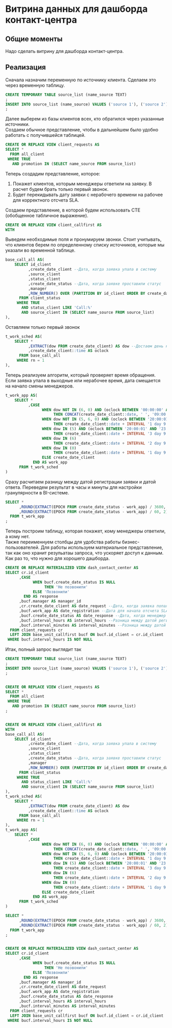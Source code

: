 # Витрина данных для дашборда контакт-центра

## Общие моменты
Надо сделать витрину для дашборда контакт-центра.

## Реализация
Сначала назначим переменную по источнику клиента. Сделаем это через временную таблицу.
```sql
CREATE TEMPORARY TABLE source_list (name_source TEXT)
;
INSERT INTO source_list (name_source) VALUES ('source 1'), ('source 2'), ('source 3'), ('source 4')
;
```

Далее выберем из базы клиентов всех, кто обратился через указанные источники. \
Создаем обычное представление, чтобы в дальнейшем было удобно работать с получившейся таблицей.
```sql
CREATE OR REPLACE VIEW client_requests AS
SELECT *
  FROM all_client
 WHERE TRUE 
   AND promotion IN (SELECT name_source FROM source_list)
```

Теперь создадим представление, которое:
1. Покажет клиентов, которым менеджеры ответили на заявку. В расчет будем брать только первый звонок.
2. Будет перекидывать дату заявки с нерабочего времени на рабочее для корректного отсчета SLA.

Создаем представление, в которой будем использовать CTE (обобщенное табличное выражение).
```sql
CREATE OR REPLACE VIEW client_callfirst AS
WITH
```

Выведем необходимые поля и пронумируем звонки. Стоит учитывать, что клиентов берем по определенному списку источников, которые мы указали во временной таблице.
```sql
base_call_all AS(
	SELECT id_client
		  ,create_date_client --Дата, когда заявка упала в систему
		  ,source_client
		  ,status_client
		  ,create_date_status --Дата, когда заявке проставили статус
		  ,manager
		  ,ROW_NUMBER() OVER (PARTITION BY id_client ORDER BY create_date_status ASC) AS rn --Ранжируем звонки клиентам от старых к новым
	  FROM client_status
	 WHERE TRUE
  	   AND status_client LIKE 'Call:%'
  	   AND source_client IN (SELECT name_source FROM source_list)
),
```

Оставляем только первый звонок
```sql
t_work_sched AS(
	SELECT *
	 	  ,EXTRACT(dow FROM create_date_client) AS dow --Достаем день недели из даты для следующего запроса (воскресенье — это 0)
	   	  ,create_date_client::time AS oclock
  	  FROM base_call_all
 	 WHERE rn = 1
),
```

Теперь реализуем алгоритм, который проверяет время обращения. Если заявка упала в выходные или нерабочее время, дата смещается на начало смены менеджеров.
```sql
t_work_app AS(
	SELECT *
	  	  ,CASE 
		        WHEN dow NOT IN (6, 0) AND (oclock BETWEEN '00:00:00' AND '08:59:59') 
	  	 	         THEN CONCAT(create_date_client::date, ' ', '09:00:00')::timestamp
		        WHEN dow NOT IN (5, 6, 0) AND (oclock BETWEEN '20:00:01' AND '23:59:59') 
	  	 	         THEN create_date_client::date + INTERVAL '1 day 9 hours'
		        WHEN dow IN (5) AND (oclock BETWEEN '20:00:01' AND '23:59:59') 
	  	 	         THEN create_date_client::date + INTERVAL '3 day 9 hours'
		        WHEN dow IN (6)
	  	 	         THEN create_date_client::date + INTERVAL '2 day 9 hours'
		        WHEN dow IN (0)
	  	 	         THEN create_date_client::date + INTERVAL '1 day 9 hours'
	  	        ELSE create_date_client
	        END AS work_app
      FROM t_work_sched
)
```

Сразу расчитаем разницу между датой регистрации заявки и датой ответа. Переведем результат в часы и минуты для настройки гранулярности в BI-системе.
```sql
SELECT *
	  ,ROUND(EXTRACT(EPOCH FROM create_date_status - work_app) / 3600, 2) AS interval_hours
	  ,ROUND(EXTRACT(EPOCH FROM create_date_status - work_app) / 60, 2) AS interval_minutes
  FROM t_work_app
; 
```

Теперь построим таблицу, которая покажет, кому менеджеры ответили, а кому нет. \
Также переименнуем столбцы для удобства работы бизнес-пользователей.
Для работы используем материальное представление, так как оно хранит резульатаы запроса, что ускоряет доступ к данным. Как раз то, что нужно для хорошего дашборда.
```sql
CREATE OR REPLACE MATERIALIZED VIEW dash_contact_center AS
SELECT cr.id_client
	  ,CASE 
	        WHEN bucf.create_date_status IS NULL 
	             THEN 'Не позвонили'
	  	    ELSE 'Позвонили'
	    END AS response
	  ,bucf.manager AS manager_id
	  ,cr.create_date_client AS date_request --Дата, когда заявка попала в систему
	  ,bucf.work_app AS date_registration --Дата для начала отсчета SLA (только будние дни и рабочее время)
	  ,bucf.create_date_status AS date_response --Дата, когда менеджер позвонил клиенту
	  ,bucf.interval_hours AS interval_hours --Разница между датой регистрации заявки и датой звонка в часах
	  ,bucf.interval_minutes AS interval_minutes --Разница между датой регистрации заявки и датой звонка в минтуах
  FROM client_requests cr
  LEFT JOIN base_unit_callfirst bucf ON bucf.id_client = cr.id_client
 WHERE bucf.interval_hours IS NOT NULL
```

Итак, полный запрос выглядит так
```sql
CREATE TEMPORARY TABLE source_list (name_source TEXT)
;
INSERT INTO source_list (name_source) VALUES ('source 1'), ('source 2'), ('source 3'), ('source 4')
;


CREATE OR REPLACE VIEW client_requests AS
SELECT *
  FROM all_client
 WHERE TRUE 
   AND promotion IN (SELECT name_source FROM source_list)
;


CREATE OR REPLACE VIEW client_callfirst AS
WITH
base_call_all AS(
	SELECT id_client
		  ,create_date_client --Дата, когда заявка упала в систему
		  ,source_client
		  ,status_client
		  ,create_date_status --Дата, когда заявке проставили статус
		  ,manager
		  ,ROW_NUMBER() OVER (PARTITION BY id_client ORDER BY create_date_status ASC) AS rn
	  FROM client_status
	 WHERE TRUE
  	   AND status_client LIKE 'Call:%'
  	   AND source_client IN (SELECT name_source FROM source_list)
),
t_work_sched AS(
	SELECT *
	 	  ,EXTRACT(dow FROM create_date_client) AS dow
	   	  ,create_date_client::time AS oclock
  	  FROM base_call_all
 	 WHERE rn = 1
),
t_work_app AS(
	SELECT *
	  	  ,CASE 
		        WHEN dow NOT IN (6, 0) AND (oclock BETWEEN '00:00:00' AND '08:59:59') 
	  	 	         THEN CONCAT(create_date_client::date, ' ', '09:00:00')::timestamp
		        WHEN dow NOT IN (5, 6, 0) AND (oclock BETWEEN '20:00:01' AND '23:59:59') 
	  	 	         THEN create_date_client::date + INTERVAL '1 day 9 hours'
		        WHEN dow IN (5) AND (oclock BETWEEN '20:00:01' AND '23:59:59') 
	  	 	         THEN create_date_client::date + INTERVAL '3 day 9 hours'
		        WHEN dow IN (6)
	  	 	         THEN create_date_client::date + INTERVAL '2 day 9 hours'
		        WHEN dow IN (0)
	  	 	         THEN create_date_client::date + INTERVAL '1 day 9 hours'
	  	        ELSE create_date_client
	        END AS work_app
      FROM t_work_sched
)

SELECT *
	  ,ROUND(EXTRACT(EPOCH FROM create_date_status - work_app) / 3600, 2) AS interval_hours
	  ,ROUND(EXTRACT(EPOCH FROM create_date_status - work_app) / 60, 2) AS interval_minutes
  FROM t_work_app
; 


CREATE OR REPLACE MATERIALIZED VIEW dash_contact_center AS
SELECT cr.id_client
	  ,CASE 
	        WHEN bucf.create_date_status IS NULL 
	             THEN 'Не позвонили'
	  	    ELSE 'Позвонили'
	    END AS response
	  ,bucf.manager AS manager_id
	  ,cr.create_date_client AS date_request
	  ,bucf.work_app AS date_registration
	  ,bucf.create_date_status AS date_response
	  ,bucf.interval_hours AS interval_hours
	  ,bucf.interval_minutes AS interval_minutes
  FROM client_requests cr
  LEFT JOIN base_unit_callfirst bucf ON bucf.id_client = cr.id_client
 WHERE bucf.interval_hours IS NOT NULL
```
